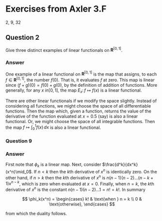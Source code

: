 # Exercises from Axler 3.F

2, 9, 32

## Question 2

Give three distinct examples of linear functionals on $\mathbf{R}^{[0,
1]}$.

### Answer

One example of a linear functional on $\mathbf{R}^{[0, 1]}$ is the map
that assigns, to each $f \in \mathbf{R}^{[0, 1]}$, the number
$f(0)$. That is, it evaluates $f$ at zero. This map is linear since
$(f + g)(0) = f(0) + g(0)$, by the definition of addition of
functions.  More generally, for any $x\ in [0,1]$, the map $E_x\colon
f \mapsto f(x)$ is a linear functional.

There are other linear functionals if we modify the space
slightly. Instead of considering all functions, we might choose the
space of all differentiable functions. Then the map which, given a
function, returns the value of the derivative of the function
evaluated at $x = 0.5$ (say) is also a linear functional. Or, we might
choose the space of all integrable functions. Then the map $f
\mapsto\int_0^1 f(x)\,dx$ is also a linear functional.

### Question 9


### Answer

First note that $\phi_k$ is a linear map. Next, consider
$\frac{d^k}{dx^k} (x^n)\mid_0$. If $n< k$ then the $`k`$th derivative of $x^n$ is
identically zero. On the other hand, if $n > k$ then the $`k`$th
derivative of $x^n$ is $n (n-1)(n-2)\dots(n-k+1)x^{n-k}$, which is
zero when evaluated at $x=0$. Finally, when $n=k$, the $`k`$th
derivative of $x^n$ is the constant $n (n-1)(n-2)\dots 1=n!=k!$. In
summary

$$
\phi_k(x^n) = 
\begin{cases}
k! & \text{when } n = k \\
0  & \text{otherwise},
\end{cases}
$$

from which the duality follows.
